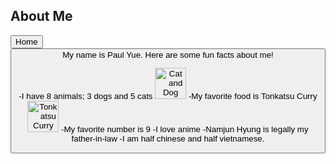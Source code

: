 ## About Me
<head>
<a href="index.md">
<button> Home <button>
</a>
</head>

<body>
My name is Paul Yue.
Here are some fun facts about me!

-I have 8 animals; 3 dogs and 5 cats
<img src="Cat and dog (4984798619).jpg" alt="Cat and Dog" width="50" height="50">
-My favorite food is Tonkatsu Curry
<img src="Pork cutlet curry rice of Katsuya.jpg" alt="Tonkatsu Curry" width="50" height="50">
-My favorite number is 9
-I love anime
-Namjun Hyung is legally my father-in-law
-I am half chinese and half vietnamese.

</body>
